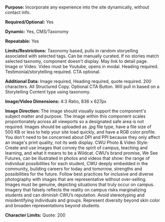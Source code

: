 **Purpose:** Incorporate any experience into the site dynamically, without contact info.

**Required/Optional:** Yes

**Dynamic:** Yes, CMS/Taxonomy

**Repeatable:** Yes

**Limits/Restrictions:** Taxonomy based, pulls in random storyelling associated with selected tags. Can be manually curated. If no stories match selected taxnomy, component doesn't display. May link to detail page. Image or Video. Video must be Youtube, opens in modal. Heading required. Testimonial/storytelling required. CTA optional. 

**Additional Data:** Image required, Heading required, quote required. 200 characters. All Structured Copy. 
Optional CTA Button. Will pull in based on a Storytelling Content type using taxonomy.

**Image/Video Dimensions:** 4:3 Ratio, 836 x 627px

**Image Direction:** The image should visually support the component's subject matter and purpose.
The image within this component scales proportionately across all viewports so a designated safe area is not required. 
Images should be uploaded as .jpg file type, have a file size of 500 KB or less to help your site load quickly, and have a RGB color profile. You don't need to be concerned about DPI and PPI because they only affect an image's print quality, not its web display.
CWU Photo & Video Style: Create and use images that convey the spirit of campus, teaching and learning, and what it means to be a Wildcat. CWU’s brand promise, We See Futures, can be illustrated in photos and videos that show: the range of individual possibilities for each student, CWU deeply embedded in the community, building careers for today and tomorrow, strengths and possibilities for the future. Follow best practices for inclusive and diverse photography with images that are representative without over-selling. Images must be genuine, depicting situations that truly occur on campus. Imagery that falsely reflects the reality on campus risks marginalizing students and can diminish CWU’s reputation. Avoid stereotyping and misidentifying individuals and groups. Represent diversity beyond skin color and broaden representations beyond students.

**Character Limits:** Quote: 200